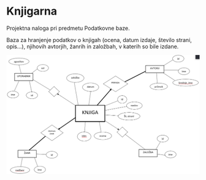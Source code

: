 # Knjigarna

Projektna naloga pri predmetu Podatkovne baze.

Baza za hranjenje podatkov o knjigah (ocena, datum izdaje, število strani, opis...), njihovih avtorjih, žanrih in založbah, v katerih so bile izdane.

![ER diagram](knjigarna.PNG)
